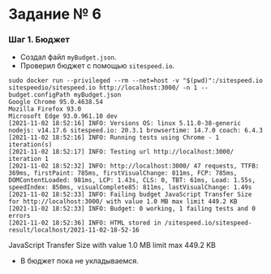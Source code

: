 # Задание № 6

### Шаг 1. Бюджет

- Создал файл `myBudget.json`.
- Проверил бюджет с помощью `sitespeed.io`.

```
sudo docker run --privileged --rm --net=host -v "$(pwd)":/sitespeed.io sitespeedio/sitespeed.io http://localhost:3000/ -n 1 --budget.configPath myBudget.json
Google Chrome 95.0.4638.54
Mozilla Firefox 93.0
Microsoft Edge 93.0.961.10 dev
[2021-11-02 18:52:16] INFO: Versions OS: linux 5.11.0-38-generic nodejs: v14.17.6 sitespeed.io: 20.3.1 browsertime: 14.7.0 coach: 6.4.3
[2021-11-02 18:52:16] INFO: Running tests using Chrome - 1 iteration(s)
[2021-11-02 18:52:17] INFO: Testing url http://localhost:3000/ iteration 1
[2021-11-02 18:52:32] INFO: http://localhost:3000/ 47 requests, TTFB: 369ms, firstPaint: 785ms, firstVisualChange: 811ms, FCP: 785ms, DOMContentLoaded: 981ms, LCP: 1.43s, CLS: 0, TBT: 61ms, Load: 1.55s, speedIndex: 850ms, visualComplete85: 811ms, lastVisualChange: 1.49s
[2021-11-02 18:52:33] INFO: Failing budget JavaScript Transfer Size for http://localhost:3000/ with value 1.0 MB max limit 449.2 KB
[2021-11-02 18:52:33] INFO: Budget: 0 working, 1 failing tests and 0 errors
[2021-11-02 18:52:36] INFO: HTML stored in /sitespeed.io/sitespeed-result/localhost/2021-11-02-18-52-16
```

JavaScript Transfer Size with value 1.0 MB limit max 449.2 KB

- В бюджет пока не укладываемся.
